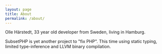 ```yaml
---
layout: page
title: About
permalink: /about/
---
```


Olle Härstedt, 33 year old developer from Sweden, living in Hamburg.

SubsetPHP is yet another project to "fix PHP". This time using static typing, limited type-inference and LLVM binary compilation.
